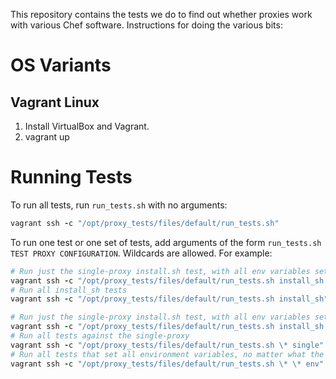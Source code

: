 This repository contains the tests we do to find out whether proxies work with various Chef software. Instructions for doing the various bits:

# OS Variants

## Vagrant Linux

1. Install VirtualBox and Vagrant.
2. vagrant up

# Running Tests

To run all tests, run `run_tests.sh` with no arguments:

```ruby
vagrant ssh -c "/opt/proxy_tests/files/default/run_tests.sh"
```

To run one test or one set of tests, add arguments of the form `run_tests.sh TEST PROXY CONFIGURATION`. Wildcards are allowed. For example:

```ruby
# Run just the single-proxy install.sh test, with all env variables set
vagrant ssh -c "/opt/proxy_tests/files/default/run_tests.sh install_sh single env"
# Run all install_sh tests
vagrant ssh -c "/opt/proxy_tests/files/default/run_tests.sh install_sh"
```

```ruby
# Run just the single-proxy install.sh test, with all env variables set
vagrant ssh -c "/opt/proxy_tests/files/default/run_tests.sh install_sh single env"
# Run all tests against the single-proxy
vagrant ssh -c "/opt/proxy_tests/files/default/run_tests.sh \* single"
# Run all tests that set all environment variables, no matter what the proxy
vagrant ssh -c "/opt/proxy_tests/files/default/run_tests.sh \* \* env"
```
